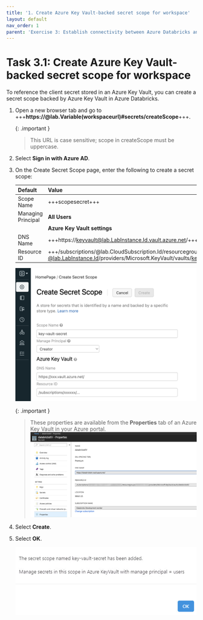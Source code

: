 ```yaml
---
title: '1. Create Azure Key Vault-backed secret scope for workspace'
layout: default
nav_order: 1
parent: 'Exercise 3: Establish connectivity between Azure Databricks and Azure Data Lake Storage (ADLS) Gen 2'
---
```


# Task 3.1: Create Azure Key Vault-backed secret scope for workspace

To reference the client secret stored in an Azure Key Vault, you can create a secret scope backed by Azure Key Vault in Azure Databricks.

1. Open a new browser tab and go to +++**https://@lab.Variable(workspaceurl)#secrets/createScope**+++.

    {: .important }
    > This URL is case sensitive; scope in createScope must be uppercase.

1. Select **Sign in with Azure AD**.    

1. On the Create Secret Scope page, enter the following to create a secret scope:

    | Default | Value |
    |:---------|:---------|
    | Scope Name   | +++scopesecret+++   |
    | Managing Principal   | **All Users**   |
    |      | **Azure Key Vault settings**   |
    | DNS Name   | +++https://keyvault@lab.LabInstance.Id.vault.azure.net/+++   |
    | Resource ID   | +++/subscriptions/@lab.CloudSubscription.Id/resourcegroups/fabric-dpoc-@lab.LabInstance.Id/providers/Microsoft.KeyVault/vaults/keyvault@lab.LabInstance.Id+++   |

    ![azure-kv-scope.png](../media/instructions254096/azure-kv-scope.png)

    {: .important }
    > These properties are available from the **Properties** tab of an Azure Key Vault in your Azure portal.
    > ![azure-kv.png](../media/instructions254096/azure-kv.png)

1. Select **Create**.

1. Select **OK**.

    ![secretConfirmed.jpg](../media/instructions254096/secretConfirmed.jpg)
